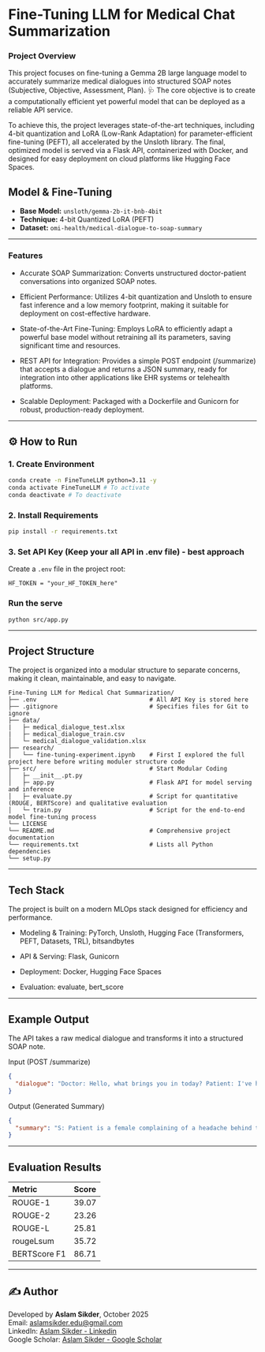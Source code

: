 # Fine-Tuning LLM for Medical Chat Summarization

### Project Overview
This project focuses on fine-tuning a Gemma 2B large language model to accurately summarize medical dialogues into structured SOAP notes (Subjective, Objective, Assessment, Plan). 🩺 The core objective is to create a computationally efficient yet powerful model that can be deployed as a reliable API service.

To achieve this, the project leverages state-of-the-art techniques, including 4-bit quantization and LoRA (Low-Rank Adaptation) for parameter-efficient fine-tuning (PEFT), all accelerated by the Unsloth library. The final, optimized model is served via a Flask API, containerized with Docker, and designed for easy deployment on cloud platforms like Hugging Face Spaces.

## Model & Fine-Tuning

* **Base Model:** `unsloth/gemma-2b-it-bnb-4bit`
* **Technique:** 4-bit Quantized LoRA (PEFT)
* **Dataset:** `omi-health/medical-dialogue-to-soap-summary`

---

### Features
- Accurate SOAP Summarization: Converts unstructured doctor-patient conversations into organized SOAP notes.

- Efficient Performance: Utilizes 4-bit quantization and Unsloth to ensure fast inference and a low memory footprint, making it suitable for deployment on cost-effective hardware.

- State-of-the-Art Fine-Tuning: Employs LoRA to efficiently adapt a powerful base model without retraining all its parameters, saving significant time and resources.

- REST API for Integration: Provides a simple POST endpoint (/summarize) that accepts a dialogue and returns a JSON summary, ready for integration into other applications like EHR systems or telehealth platforms.

- Scalable Deployment: Packaged with a Dockerfile and Gunicorn for robust, production-ready deployment.

---

## ⚙️ How to Run

### 1. Create Environment
```bash
conda create -n FineTuneLLM python=3.11 -y
conda activate FineTuneLLM # To activate
conda deactivate # To deactivate
```

### 2. Install Requirements
```bash
pip install -r requirements.txt
```
### 3. Set API Key (Keep your all API in .env file) - best approach
Create a `.env` file in the project root:
```
HF_TOKEN = "your_HF_TOKEN_here"
```
### Run the serve
```
python src/app.py

```

---

## Project Structure
The project is organized into a modular structure to separate concerns, making it clean, maintainable, and easy to navigate.
```
Fine-Tuning LLM for Medical Chat Summarization/
├── .env                                # All API Key is stored here
├── .gitignore                          # Specifies files for Git to ignore
├── data/
|   ├─ medical_dialogue_test.xlsx
|   ├─ medical_dialogue_train.csv
│   └─ medical_dialogue_validation.xlsx
├── research/
│   └── fine-tuning-experiment.ipynb    # First I explored the full project here before writing moduler structure code
├── src/                                # Start Modular Coding
│   ├─ __init__.pt.py
│   ├─ app.py                           # Flask API for model serving and inference
│   ├─ evaluate.py                      # Script for quantitative (ROUGE, BERTScore) and qualitative evaluation
│   └─ train.py                         # Script for the end-to-end model fine-tuning process       
└── LICENSE
└── README.md                           # Comprehensive project documentation
└── requirements.txt                    # Lists all Python dependencies
└── setup.py
```

---

## Tech Stack
The project is built on a modern MLOps stack designed for efficiency and performance.

- Modeling & Training: PyTorch, Unsloth, Hugging Face (Transformers, PEFT, Datasets, TRL), bitsandbytes

- API & Serving: Flask, Gunicorn

- Deployment: Docker, Hugging Face Spaces

- Evaluation: evaluate, bert_score

---

## Example Output
The API takes a raw medical dialogue and transforms it into a structured SOAP note.

Input (POST /summarize)
```json
{
  "dialogue": "Doctor: Hello, what brings you in today? Patient: I've had a really bad headache behind my eyes for the last two days, and I feel nauseous. I took some Tylenol, but it didn't help much. I haven't had a fever. Doctor: Okay, I see. Let's check your blood pressure; it's 130/85. Your pupils are equal and reactive to light. Any history of migraines? Patient: No, never."
}
```
Output (Generated Summary)
```json
{
  "summary": "S: Patient is a female complaining of a headache behind the eyes for the last 2 days, accompanied by nausea. Reports taking Tylenol with minimal relief. Denies fever or a history of migraines.\nO: Blood pressure is 130/85. Pupils are equal, round, and reactive to light.\nA: Headache, likely tension-related or early-stage migraine.\nP: Recommend MRI of the brain to rule out other causes. Prescribe Sumatriptan for symptomatic relief. Advise patient to keep a headache diary and follow up in 1 week."
}
```
---

## Evaluation Results

| Metric | Score |
| :--- | :--- |
| ROUGE-1 | 39.07 |
| ROUGE-2 | 23.26 |
| ROUGE-L | 25.81 |
| rougeLsum | 35.72 |
| BERTScore F1 | 86.71 |

---

## ✍️ Author
Developed by **Aslam Sikder**, October 2025  
Email: [aslamsikder.edu@gmail.com](mailto:aslamsikder.edu@gmail.com)  
LinkedIn: [Aslam Sikder - Linkedin](https://www.linkedin.com/in/aslamsikder)  
Google Scholar: [Aslam Sikder - Google Scholar](https://scholar.google.com/citations?hl=en&user=Ip1qQi8AAAAJ)
